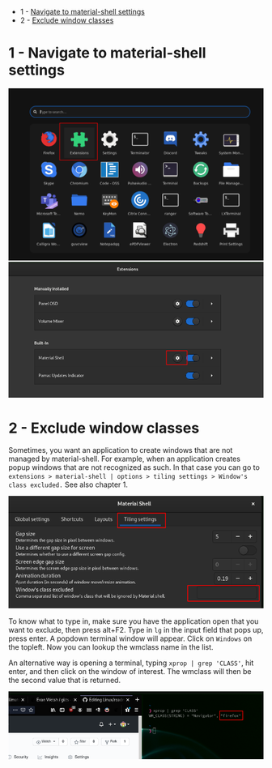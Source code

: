 - 1 - [Navigate to material-shell settings](#1-navigate-to-material-shell-settings)
- 2 - [Exclude window classes](#2-exclude-window-classes)

# 1 - Navigate to material-shell settings
![](img/1.png)
![](img/2.png)


# 2 - Exclude window classes
Sometimes, you want an application to create windows that are not managed by material-shell. For example, when an application creates popup windows that are not recognized as such. In that case you can go to `extensions > material-shell | options > tiling settings > Window's class excluded.` See also chapter 1.

![](img/3.png)

To know what to type in, make sure you have the application open that you want to exclude, then press alt+F2. Type in `lg` in the input field that pops up, press enter. A popdown terminal window will appear. Click on `Windows` on the topleft. Now you can lookup the wmclass name in the list.

An alternative way is opening a terminal, typing `xprop | grep 'CLASS'`, hit enter, and then click on the window of interest. The wmclass will then be the second value that is returned.

![](img/4.png)
